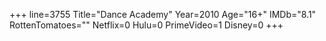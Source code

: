 +++
line=3755
Title="Dance Academy"
Year=2010
Age="16+"
IMDb="8.1"
RottenTomatoes=""
Netflix=0
Hulu=0
PrimeVideo=1
Disney=0
+++

